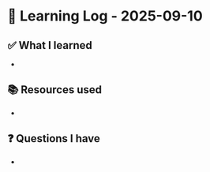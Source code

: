 # 🧠 Learning Log - 2025-09-10

## ✅ What I learned

- 

## 📚 Resources used

- 

## ❓ Questions I have

- 
